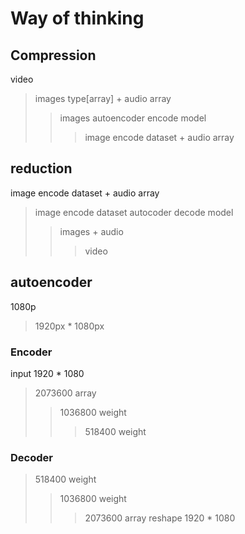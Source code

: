 # Way of thinking

## Compression

video
> images type[array] + audio array
> > images autoencoder encode model
> > > image encode dataset + audio array

## reduction

image encode dataset + audio array
> image encode dataset autocoder decode model
> > images + audio
> > > video

## autoencoder

1080p
> 1920px * 1080px

### Encoder

input 1920 * 1080
> 2073600 array
> > 1036800 weight
> > > 518400 weight

### Decoder
> 518400 weight
> > 1036800 weight
> > > 2073600 array
> > > reshape 1920 * 1080
